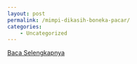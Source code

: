 ```yaml
---
layout: post
permalink: /mimpi-dikasih-boneka-pacar/
categories:
    - Uncategorized
---
```


[Baca Selengkapnya](/02)